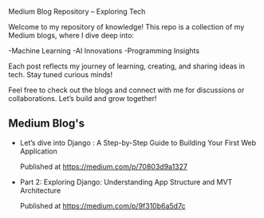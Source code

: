 Medium Blog Repository – Exploring Tech 


Welcome to my repository of knowledge! This repo is a collection of my Medium blogs, where I dive deep into:

-Machine Learning 
-AI Innovations 
-Programming Insights 

Each post reflects my journey of learning, creating, and sharing ideas in tech. Stay tuned curious minds!

Feel free to check out the blogs and connect with me for discussions or collaborations. Let’s build and grow together!


## Medium Blog's
- Let’s dive into Django : A Step-by-Step Guide to Building Your First Web Application

  Published at https://medium.com/p/70803d9a1327
  
- Part 2: Exploring Django: Understanding App Structure and MVT Architecture
  
  Published at https://medium.com/p/9f310b6a5d7c

